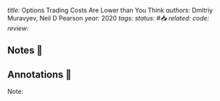 *title:* Options Trading Costs Are Lower than You Think
*authors:* Dmitriy Muravyev, Neil D Pearson
*year:* 2020
*tags:* 
*status:* #📥
*related:*
*code:*
*review:*

## Notes 📍

## Annotations 📖
Note: 